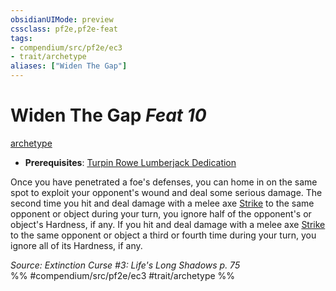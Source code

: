 ```yaml
---
obsidianUIMode: preview
cssclass: pf2e,pf2e-feat
tags:
- compendium/src/pf2e/ec3
- trait/archetype
aliases: ["Widen The Gap"]
---
```

# Widen The Gap  *Feat 10*  
[archetype](rules/traits/archetype.md)  

- **Prerequisites**: [Turpin Rowe Lumberjack Dedication](compendium/feats/turpin-rowe-lumberjack-dedication-ec3.md)

Once you have penetrated a foe's defenses, you can home in on the same spot to exploit your opponent's wound and deal some serious damage. The second time you hit and deal damage with a melee axe [Strike](rules/actions/strike.md) to the same opponent or object during your turn, you ignore half of the opponent's or object's Hardness, if any. If you hit and deal damage with a melee axe [Strike](rules/actions/strike.md) to the same opponent or object a third or fourth time during your turn, you ignore all of its Hardness, if any.

*Source: Extinction Curse #3: Life's Long Shadows p. 75*  
%% #compendium/src/pf2e/ec3 #trait/archetype %%